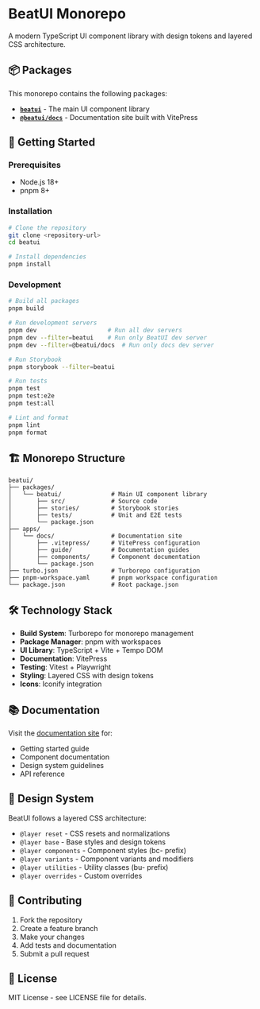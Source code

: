 # BeatUI Monorepo

A modern TypeScript UI component library with design tokens and layered CSS architecture.

## 📦 Packages

This monorepo contains the following packages:

- **[`beatui`](./packages/beatui/)** - The main UI component library
- **[`@beatui/docs`](./apps/docs/)** - Documentation site built with VitePress

## 🚀 Getting Started

### Prerequisites

- Node.js 18+
- pnpm 8+

### Installation

```bash
# Clone the repository
git clone <repository-url>
cd beatui

# Install dependencies
pnpm install
```

### Development

```bash
# Build all packages
pnpm build

# Run development servers
pnpm dev                    # Run all dev servers
pnpm dev --filter=beatui    # Run only BeatUI dev server
pnpm dev --filter=@beatui/docs  # Run only docs dev server

# Run Storybook
pnpm storybook --filter=beatui

# Run tests
pnpm test
pnpm test:e2e
pnpm test:all

# Lint and format
pnpm lint
pnpm format
```

## 🏗️ Monorepo Structure

```
beatui/
├── packages/
│   └── beatui/              # Main UI component library
│       ├── src/             # Source code
│       ├── stories/         # Storybook stories
│       ├── tests/           # Unit and E2E tests
│       └── package.json
├── apps/
│   └── docs/                # Documentation site
│       ├── .vitepress/      # VitePress configuration
│       ├── guide/           # Documentation guides
│       ├── components/      # Component documentation
│       └── package.json
├── turbo.json               # Turborepo configuration
├── pnpm-workspace.yaml      # pnpm workspace configuration
└── package.json             # Root package.json
```

## 🛠️ Technology Stack

- **Build System**: Turborepo for monorepo management
- **Package Manager**: pnpm with workspaces
- **UI Library**: TypeScript + Vite + Tempo DOM
- **Documentation**: VitePress
- **Testing**: Vitest + Playwright
- **Styling**: Layered CSS with design tokens
- **Icons**: Iconify integration

## 📚 Documentation

Visit the [documentation site](./apps/docs/) for:

- Getting started guide
- Component documentation
- Design system guidelines
- API reference

## 🎨 Design System

BeatUI follows a layered CSS architecture:

- `@layer reset` - CSS resets and normalizations
- `@layer base` - Base styles and design tokens
- `@layer components` - Component styles (bc- prefix)
- `@layer variants` - Component variants and modifiers
- `@layer utilities` - Utility classes (bu- prefix)
- `@layer overrides` - Custom overrides

## 🤝 Contributing

1. Fork the repository
2. Create a feature branch
3. Make your changes
4. Add tests and documentation
5. Submit a pull request

## 📄 License

MIT License - see LICENSE file for details.
